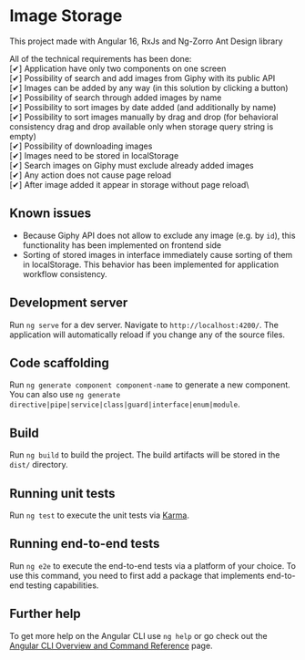 # Image Storage

This project made with Angular 16, RxJs and Ng-Zorro Ant Design library

All of the technical requirements has been done:\
[✔] Application have only two components on one screen\
[✔] Possibility of search and add images from Giphy with its public API\
[✔] Images can be added by any way (in this solution by clicking a button)\
[✔] Possibility of search through added images by name\
[✔] Possibility to sort images by date added (and additionally by name)\
[✔] Possibility to sort images manually by drag and drop (for behavioral consistency drag and drop available only when storage query string is empty)\
[✔] Possibility of downloading images\
[✔] Images need to be stored in localStorage\
[✔] Search images on Giphy must exclude already added images\
[✔] Any action does not cause page reload\
[✔] After image added it appear in storage without page reload\

## Known issues
- Because Giphy API does not allow to exclude any image (e.g. by `id`), this functionality has been implemented on frontend side
- Sorting of stored images in interface immediately cause sorting of them in localStorage. This behavior has been implemented for application workflow consistency. 

## Development server

Run `ng serve` for a dev server. Navigate to `http://localhost:4200/`. The application will automatically reload if you change any of the source files.

## Code scaffolding

Run `ng generate component component-name` to generate a new component. You can also use `ng generate directive|pipe|service|class|guard|interface|enum|module`.

## Build

Run `ng build` to build the project. The build artifacts will be stored in the `dist/` directory.

## Running unit tests

Run `ng test` to execute the unit tests via [Karma](https://karma-runner.github.io).

## Running end-to-end tests

Run `ng e2e` to execute the end-to-end tests via a platform of your choice. To use this command, you need to first add a package that implements end-to-end testing capabilities.

## Further help

To get more help on the Angular CLI use `ng help` or go check out the [Angular CLI Overview and Command Reference](https://angular.io/cli) page.
